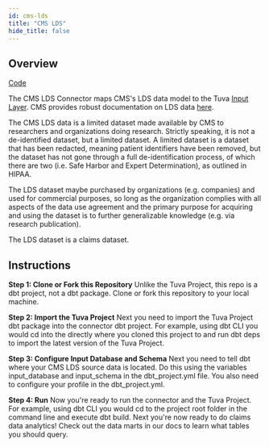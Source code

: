 ```yaml
---
id: cms-lds
title: "CMS LDS"
hide_title: false
---
```


## Overview

[Code](https://github.com/tuva-health/medicare_cclf_connector)

The CMS LDS Connector maps CMS's LDS data model to the Tuva [Input Layer](input-layer).  CMS provides robust documentation on LDS data [here](https://www.cms.gov/data-research/files-for-order/limited-data-set-lds-files).

The CMS LDS data is a limited dataset made available by CMS to researchers and organizations doing research.  Strictly speaking, it is not a de-identified dataset, but a limited dataset.  A limited dataset is a dataset that has been redacted, meaning patient identifiers have been removed, but the dataset has not gone through a full de-identification process, of which there are two (i.e. Safe Harbor and Expert Determination), as outlined in HIPAA.  

The LDS dataset maybe purchased by organizations (e.g. companies) and used for commercial purposes, so long as the organization complies with all aspects of the data use agreement and the primary purpose for acquiring and using the dataset is to further generalizable knowledge (e.g. via research publication).

The LDS dataset is a claims dataset.

## Instructions

**Step 1: Clone or Fork this Repository**
Unlike the Tuva Project, this repo is a dbt project, not a dbt package. Clone or fork this repository to your local machine.

**Step 2: Import the Tuva Project**
Next you need to import the Tuva Project dbt package into the connector dbt project.  For example, using dbt CLI you would cd into the directly where you cloned this project to and run dbt deps to import the latest version of the Tuva Project.

**Step 3: Configure Input Database and Schema**
Next you need to tell dbt where your CMS LDS source data is located. Do this using the variables input_database and input_schema in the dbt_project.yml file. You also need to configure your profile in the dbt_project.yml.

**Step 4: Run**
Now you're ready to run the connector and the Tuva Project. For example, using dbt CLI you would cd to the project root folder in the command line and execute dbt build. Next you're now ready to do claims data analytics! Check out the data marts in our docs to learn what tables you should query.